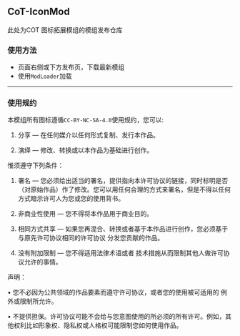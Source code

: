 ## CoT-IconMod

此处为COT 图标拓展模组的模组发布仓库

### 使用方法
- 页面右侧或下方发布页，下载最新模组
- 使用`ModLoader`加载

****  
### 使用规约
本模组所有图标遵循`CC-BY-NC-SA-4.0`使用规约，您可以:

1. 分享 — 在任何媒介以任何形式复制、发行本作品。

2. 演绎 — 修改、转换或以本作品为基础进行创作。

惟须遵守下列条件：

1. 署名 — 您必须给出适当的署名，提供指向本许可协议的链接，同时标明是否（对原始作品）作了修改。您可以用任何合理的方式来署名，但是不得以任何方式暗示许可人为您或您的使用背书。

2. 非商业性使用 — 您不得将本作品用于商业目的。

3. 相同方式共享 — 如果您再混合、转换或者基于本作品进行创作，您必须基于与原先许可协议相同的许可协议 分发您贡献的作品。

4. 没有附加限制 — 您不得适用法律术语或者 技术措施从而限制其他人做许可协议允许的事情。

声明：

• 您不必因为公共领域的作品要素而遵守许可协议，或者您的使用被可适用的 例外或限制所允许。

• 不提供担保。许可协议可能不会给与您意图使用的所必须的所有许可。例如，其他权利比如形象权、隐私权或人格权可能限制您如何使用作品。
